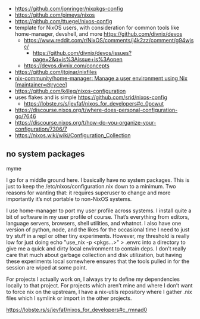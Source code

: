 - https://github.com/jonringer/nixpkgs-config
- https://github.com/pimeys/nixos
- https://github.com/ttuegel/nixos-config
- template for NixOS users, with consideration for common tools like home-manager, devshell, and more https://github.com/divnix/devos
  - https://www.reddit.com/r/NixOS/comments/j4k2zz/comment/g94wjsc/
    - https://github.com/divnix/devos/issues?page=2&q=is%3Aissue+is%3Aopen
  - https://devos.divnix.com/concepts
- https://github.com/jtojnar/nixfiles
- [nix-community/home-manager: Manage a user environment using Nix \[maintainer=@rycee\]](https://github.com/nix-community/home-manager)
- https://github.com/k4leg/nixos-configuration
- uses flakes and is simple https://github.com/srid/nixos-config
  - https://lobste.rs/s/jevfaf/nixos_for_developers#c_0pcwut
- https://discourse.nixos.org/t/where-does-personal-configuration-go/7646
- https://discourse.nixos.org/t/how-do-you-organize-your-configuration/7306/7
- https://nixos.wiki/wiki/Configuration_Collection

## no system packages

myme

I go for a middle ground here. I basically have no system packages. This is just to keep the /etc/nixos/configuration.nix down to a minimum. Two reasons for wanting that: it requires superuser to change and more importantly it’s not portable to non-NixOS systems.

I use home-manager to port my user profile across systems. I install quite a bit of software in my user profile of course. That’s everything from editors, language servers, browsers, shell utilities, and whatnot. I also have one version of python, node, and the likes for the occasional time I need to just try stuff in a repl or other tiny experiments. However, my threshold is really low for just doing echo "use_nix -p <pkgs...>" > .envrc into a directory to give me a quick and dirty local environment to contain deps. I don’t really care that much about garbage collection and disk utilization, but having these experiments local somewhere ensures that the tools pulled in for the session are wiped at some point.

For projects I actually work on, I always try to define my dependencies locally to that project. For projects which aren’t mine and where I don’t want to force nix on the upstream, I have a nix-utils repository where I gather .nix files which I symlink or import in the other projects.

https://lobste.rs/s/jevfaf/nixos_for_developers#c_rmnad0

